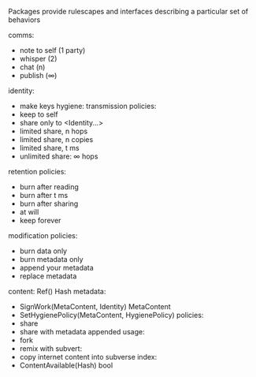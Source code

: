 Packages provide rulescapes and interfaces describing a particular set of behaviors

comms:
  - note to self (1 party)
  - whisper (2)
  - chat (n)
  - publish (∞)

identity:
  - make keys
hygiene:
  transmission policies:
  - keep to self
  - share only to <Identity...>
  - limited share, n hops
  - limited share, n copies
  - limited share, t ms
  - unlimited share: ∞ hops

  retention policies:
  - burn after reading
  - burn after t ms
  - burn after sharing
  - at will
  - keep forever

  modification policies:
  - burn data only
  - burn metadata only
  - append your metadata
  - replace metadata

content:
  Ref() Hash
  metadata:
  - SignWork(MetaContent, Identity) MetaContent
  - SetHygienePolicy(MetaContent, HygienePolicy)
  policies:
  - share 
  - share with metadata appended
  usage:
  - fork
  - remix with
  subvert:
  - copy internet content into subverse
  index:
  - ContentAvailable(Hash) bool